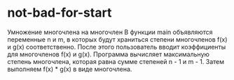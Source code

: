 # not-bad-for-start
Умножение многочлена на многочлен
В функции main объявляются переменные n и m, в которых будут храниться степени многочленов f(x) и g(x) соответственно.
После этого пользователь вводит коэффициенты для многочленов f(x) и g(x).
Программа вычисляет максимальную степень многочлена, которая равна сумме степеней n - 1 и m - 1.
Затем выполняем f(x) * g(x) в виде многочлена.
